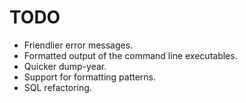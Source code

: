# TODO

 * Friendlier error messages.
 * Formatted output of the command line executables.
 * Quicker dump-year.
 * Support for formatting patterns.
 * SQL refactoring.